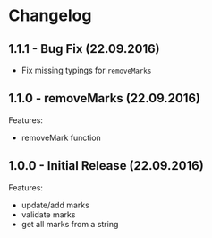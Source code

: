 # Changelog

## 1.1.1 - Bug Fix (22.09.2016)

- Fix missing typings for `removeMarks`

## 1.1.0 - removeMarks (22.09.2016)

Features:

- removeMark function

## 1.0.0 - Initial Release (22.09.2016)

Features:

- update/add marks
- validate marks
- get all marks from a string

